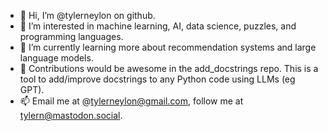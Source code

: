 - 👋 Hi, I’m @tylerneylon on github.
- 👀 I’m interested in machine learning, AI, data science, puzzles, and programming languages.
- 🌱 I’m currently learning more about recommendation systems and large language models.
- 💞️ Contributions would be awesome in the add_docstrings repo. This is a tool to add/improve docstrings to any Python code using LLMs (eg GPT).
- 📫 Email me at @tylerneylon@gmail.com, follow me at tylern@mastodon.social.

<!---
tylerneylon/tylerneylon is a ✨ special ✨ repository because its `README.md` (this file) appears on your GitHub profile.
You can click the Preview link to take a look at your changes.
--->
